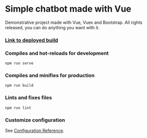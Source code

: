 # Simple chatbot made with Vue
Demonstrative project made with Vue, Vuex and Bootstrap. All rights released, you can do anything you want with it.

### [Link to deployed build](https://chatbot-vue.vercel.app/)

### Compiles and hot-reloads for development
```
npm run serve
```

### Compiles and minifies for production
```
npm run build
```

### Lints and fixes files
```
npm run lint
```

### Customize configuration
See [Configuration Reference](https://cli.vuejs.org/config/).
